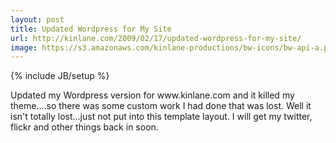 ```yaml
---
layout: post
title: Updated Wordpress for My Site
url: http://kinlane.com/2009/02/17/updated-wordpress-for-my-site/
image: https://s3.amazonaws.com/kinlane-productions/bw-icons/bw-api-a.png
---
```

{% include JB/setup %}
<p>
     Updated my Wordpress version for www.kinlane.com and it killed my theme....so there was some custom work I had done that was lost. Well it isn't totally lost...just not put into this template layout. I will get my twitter, flickr and other things back in soon.
</p>